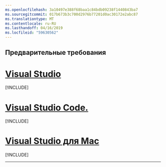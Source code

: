 ```yaml
---
ms.openlocfilehash: 3a10497e388f68baa1c84bdb09238f1440843ba7
ms.sourcegitcommit: 017b673b3c700d2976b77201d0ac30172e2abc87
ms.translationtype: MT
ms.contentlocale: ru-RU
ms.lasthandoff: 04/16/2019
ms.locfileid: "59630562"
---
```

## <a name="prerequisites"></a>Предварительные требования

# <a name="visual-studiotabvisual-studio"></a>[Visual Studio](#tab/visual-studio)

[!INCLUDE[](~/includes/net-core-prereqs-vs-3.0.md)]

# <a name="visual-studio-codetabvisual-studio-code"></a>[Visual Studio Code.](#tab/visual-studio-code)

[!INCLUDE[](~/includes/net-core-prereqs-vsc-3.0.md)]

# <a name="visual-studio-for-mactabvisual-studio-mac"></a>[Visual Studio для Mac](#tab/visual-studio-mac)

[!INCLUDE[](~/includes/net-core-prereqs-mac-3.0.md)]

---